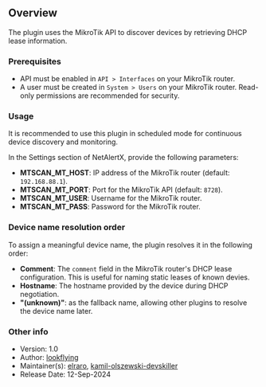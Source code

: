 ## Overview

The plugin uses the MikroTik API to discover devices by retrieving DHCP lease information.

### Prerequisites

- API must be enabled in `API > Interfaces` on your MikroTik router.
- A user must be created in `System > Users` on your MikroTik router. Read-only permissions are recommended for security.

### Usage

It is recommended to use this plugin in scheduled mode for continuous device discovery and monitoring.

In the Settings section of NetAlertX, provide the following parameters:

- **MTSCAN_MT_HOST**: IP address of the MikroTik router (default: `192.168.88.1`).
- **MTSCAN_MT_PORT**: Port for the MikroTik API (default: `8728`).
- **MTSCAN_MT_USER**: Username for the MikroTik router.
- **MTSCAN_MT_PASS**: Password for the MikroTik router.

### Device name resolution order

To assign a meaningful device name, the plugin resolves it in the following order:

- **Comment**: The `comment` field in the MikroTik router's DHCP lease configuration. This is useful for naming static leases of known devies.
- **Hostname**: The hostname provided by the device during DHCP negotiation.
- **"(unknown)"**: as the fallback name, allowing other plugins to resolve the device name later.


### Other info

- Version: 1.0
- Author: [lookflying](https://github.com/lookflying)
- Maintainer(s): [elraro](https://github.com/elraro), [kamil-olszewski-devskiller](https://github.com/kamil-olszewski-devskiller)
- Release Date: 12-Sep-2024

